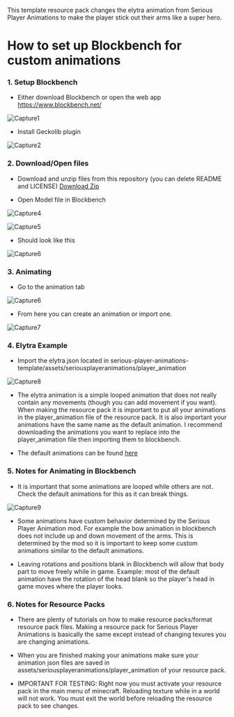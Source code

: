 This template resource pack changes the elytra animation from Serious Player Animations to make the player stick out their arms like a super hero.

# How to set up Blockbench for custom animations

### 1. Setup Blockbench
   
- Either download Blockbench or open the web app https://www.blockbench.net/

![Capture1](https://github.com/McVader34/serious-player-animations-template/assets/130928541/7e05ed7e-f05f-4aae-b027-ba184974b8c6)

- Install Geckolib plugin
  
![Capture2](https://github.com/McVader34/serious-player-animations-template/assets/130928541/831b9cc1-74d7-4efa-aa50-1263c05e7070)

### 2. Download/Open files

- Download and unzip files from this repository (you can delete README and LICENSE) [Download Zip](https://github.com/McVader34/serious-player-animations-template/archive/refs/heads/main.zip)

- Open Model file in Blockbench
  
![Capture4](https://github.com/McVader34/serious-player-animations-template/assets/130928541/9b00d540-2381-42c6-b10b-6f450b1149af)

![Capture5](https://github.com/McVader34/serious-player-animations-template/assets/130928541/b9ce4878-7fce-455b-959d-3c5effb91db3)


- Should look like this

![Capture6](https://github.com/McVader34/serious-player-animations-template/assets/130928541/79b9c95b-d534-4057-bfd1-e54ce8276310)

### 3. Animating

- Go to the animation tab

![Capture6](https://github.com/McVader34/serious-player-animations-template/assets/130928541/02d457aa-ae3b-4f38-934e-05dc0ea51e0a)

- From here you can create an animation or import one.

![Capture7](https://github.com/McVader34/serious-player-animations-template/assets/130928541/d97b406f-2c8e-4405-845c-3dc912d75b79)

### 4. Elytra Example

- Import the elytra.json located in serious-player-animations-template/assets/seriousplayeranimations/player_animation

![Capture8](https://github.com/McVader34/serious-player-animations-template/assets/130928541/a5a0a8a2-57a0-4496-99ec-ab719cc7145d)

- The elytra animation is a simple looped animation that does not really contain any movements (though you can add movement if you want). When making the resource pack it is important to put all your animations in the player_animation file of the resource pack. It is also important your animations have the same name as the default animation. I recommend downloading the animations you want to replace into the player_animation file then importing them to blockbench.

- The default animations can be found [here](https://github.com/McVader34/Serious-Player-Animations/tree/MAIN-1.1.0/fabric/src/main/resources/assets/seriousplayeranimations/player_animation)

### 5. Notes for Animating in Blockbench

- It is important that some animations are looped while others are not. Check the default animations for this as it can break things.
  
![Capture9](https://github.com/McVader34/serious-player-animations-template/assets/130928541/8a784ea1-3bcc-4dd6-8fad-1e8493b566ca)

- Some animations have custom behavior determined by the Serious Player Animation mod. For example the bow animation in blockbench does not include up and down movement of the arms. This is determined by the mod so it is important to keep some custom animations similar to the default animations.

- Leaving rotations and positions blank in Blockbench will allow that body part to move freely while in game. Example: most of the default animation have the rotation of the head blank so the player's head in game moves where the player looks.

### 6. Notes for Resource Packs
- There are plenty of tutorials on how to make resource packs/format resource pack files. Making a resource pack for Serious Player Animations is basically the same except instead of changing texures you are changing animations. 

- When you are finished making your animations make sure your animation json files are saved in assets/seriousplayeranimations/player_animation of your resource pack.

- IMPORTANT FOR TESTING: Right now you must activate your resource pack in the main menu of minecraft. Reloading texture while in a world will not work. You must exit the world before reloading the resource pack to see changes.

